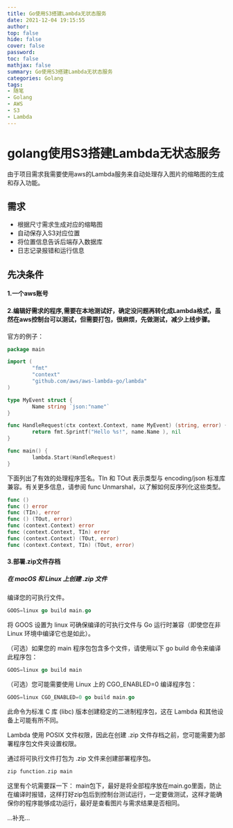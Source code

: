 ```yaml
---
title: Go使用S3搭建Lambda无状态服务
date: 2021-12-04 19:15:55
author: 
top: false
hide: false
cover: false
password:
toc: false
mathjax: false
summary: Go使用S3搭建Lambda无状态服务
categories: Golang
tags:
- 随笔
- Golang
- AWS
- S3
- Lambda
---
```

# golang使用S3搭建Lambda无状态服务

由于项目需求我需要使用aws的Lambda服务来自动处理存入图片的缩略图的生成和存入功能。

## 需求

* 根据尺寸需求生成对应的缩略图
* 自动保存入S3对应位置
* 将位置信息告诉后端存入数据库
* 日志记录报错和运行信息

## 先决条件

#### 1.一个aws账号
#### 2.编辑好需求的程序,需要在本地测试好，确定没问题再转化成Lambda格式，虽然在aws控制台可以测试，但需要打包，很麻烦，先做测试，减少上线步骤。

官方的例子：
```go
package main

import (
        "fmt"
        "context"
        "github.com/aws/aws-lambda-go/lambda"
)

type MyEvent struct {
        Name string `json:"name"`
}

func HandleRequest(ctx context.Context, name MyEvent) (string, error) {
        return fmt.Sprintf("Hello %s!", name.Name ), nil
}

func main() {
        lambda.Start(HandleRequest)
}
```

下面列出了有效的处理程序签名。TIn 和 TOut 表示类型与 encoding/json 标准库兼容。有关更多信息，请参阅 func Unmarshal，以了解如何反序列化这些类型。
```go
func ()
func () error
func (TIn), error
func () (TOut, error)
func (context.Context) error
func (context.Context, TIn) error
func (context.Context) (TOut, error)
func (context.Context, TIn) (TOut, error)
```

#### 3.部署.zip文件存档

##### 在 macOS 和 Linux 上创建 .zip 文件

编译您的可执行文件。
```go
GOOS=linux go build main.go
```
将 GOOS 设置为 linux 可确保编译的可执行文件与 Go 运行时兼容（即使您在非 Linux 环境中编译它也是如此）。

（可选）如果您的 main 程序包包含多个文件，请使用以下 go build 命令来编译此程序包：
```go
GOOS=linux go build main
```
（可选）您可能需要使用 Linux 上的 CGO_ENABLED=0 编译程序包：
```go
GOOS=linux CGO_ENABLED=0 go build main.go
```
此命令为标准 C 库 (libc) 版本创建稳定的二进制程序包，这在 Lambda 和其他设备上可能有所不同。

Lambda 使用 POSIX 文件权限，因此在创建 .zip 文件存档之前，您可能需要为部署程序包文件夹设置权限。

通过将可执行文件打包为 .zip 文件来创建部署程序包。
```go
zip function.zip main
```

这里有个坑需要踩一下：
main包下，最好是将全部程序放在main.go里面，防止在编译时报错，这样打好zip包后到控制台测试运行，一定要做测试，这样才能确保你的程序能够成功运行，最好是查看图片与需求结果是否相同。

...补充...
